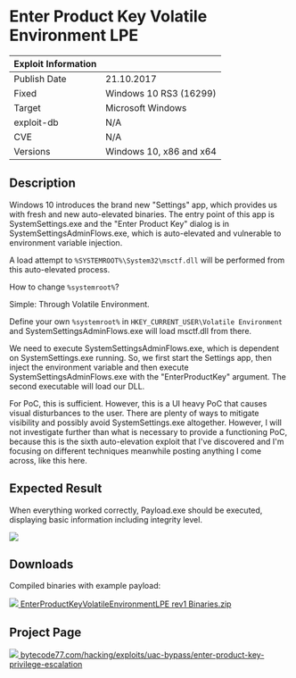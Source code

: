 # Enter Product Key Volatile Environment LPE

| Exploit Information |                                   |
|:------------------- |:--------------------------------- |
| Publish Date        | 21.10.2017                        |
| Fixed               | Windows 10 RS3 (16299)            |
| Target              | Microsoft Windows                 |
| exploit-db          | N/A                               |
| CVE                 | N/A                               |
| Versions            | Windows 10, x86 and x64           |

## Description

Windows 10 introduces the brand new "Settings" app, which provides us with fresh
and new auto-elevated binaries. The entry point of this app is
SystemSettings.exe and the "Enter Product Key" dialog is in
SystemSettingsAdminFlows.exe, which is auto-elevated and vulnerable to
environment variable injection.

A load attempt to `%SYSTEMROOT%\System32\msctf.dll` will be performed from this
auto-elevated process.

How to change `%systemroot%`?

Simple: Through Volatile Environment.

Define your own `%systemroot%` in `HKEY_CURRENT_USER\Volatile Environment` and
SystemSettingsAdminFlows.exe will load msctf.dll from there.

We need to execute SystemSettingsAdminFlows.exe, which is dependent on
SystemSettings.exe running. So, we first start the Settings app, then inject the
environment variable and then execute SystemSettingsAdminFlows.exe with the
"EnterProductKey" argument. The second executable will load our DLL.

For PoC, this is sufficient. However, this is a UI heavy PoC that causes visual
disturbances to the user. There are plenty of ways to mitigate visibility and
possibly avoid SystemSettings.exe altogether. However, I will not investigate
further than what is necessary to provide a functioning PoC, because this is the
sixth auto-elevation exploit that I've discovered and I'm focusing on different
techniques meanwhile posting anything I come across, like this here.

## Expected Result

When everything worked correctly, Payload.exe should be executed, displaying
basic information including integrity level.

![](https://bytecode77.com/images/sites/hacking/exploits/uac-bypass/enter-product-key-privilege-escalation/result.png)

## Downloads

Compiled binaries with example payload:

[![](https://bytecode77.com/images/shared/fileicons/zip.png) EnterProductKeyVolatileEnvironmentLPE rev1 Binaries.zip](https://bytecode77.com/downloads/hacking/exploits/uac-bypass/EnterProductKeyVolatileEnvironmentLPE%20rev1%20Binaries.zip)

## Project Page

[![](https://bytecode77.com/images/shared/favicon16.png) bytecode77.com/hacking/exploits/uac-bypass/enter-product-key-privilege-escalation](https://bytecode77.com/hacking/exploits/uac-bypass/enter-product-key-privilege-escalation)